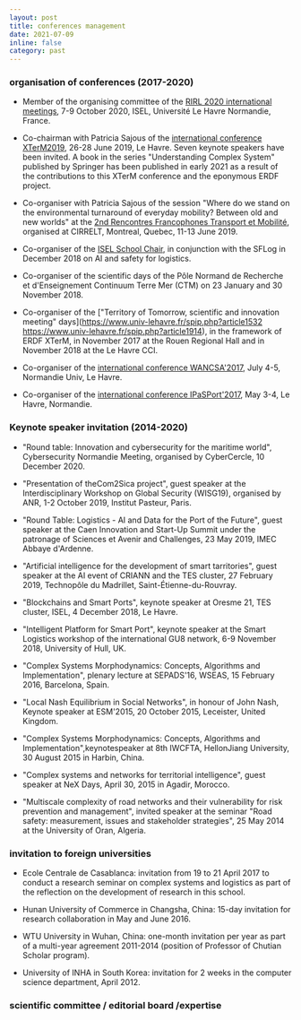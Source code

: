 ```yaml
---
layout: post
title: conferences management
date: 2021-07-09
inline: false
category: past
---
```


### organisation of conferences (2017-2020)

* Member of the organising committee of the [RIRL 2020 international meetings](https://rirl2020.sciencesconf.org/), 7-9 October 2020, ISEL, Université Le Havre Normandie, France.

* Co-chairman with Patricia Sajous of the [international conference XTerM2019](https://xterm2019.sciencesconf.org/), 26-28 June 2019, Le Havre. Seven keynote speakers have been invited. A book in the series "Understanding Complex System" published by Springer has been published in early 2021 as a result of the contributions to this XTerM conference and the eponymous ERDF project.  

* Co-organiser with Patricia Sajous of the session "Where do we stand on the environmental turnaround of everyday mobility? Between old and new worlds" at the [2nd Rencontres Francophones Transport et Mobilité](https://symposia.cirrelt.ca/RFTM2019/fr), organised at CIRRELT, Montreal, Quebec, 11-13 June 2019. 

* Co-organiser of the [ISEL School Chair](https://sflog.univ-lehavre.fr/spip.php?article135), in conjunction with the SFLog in December 2018 on AI and safety for logistics.

* Co-organiser of the scientific days of the Pôle Normand de Recherche et d'Enseignement Continuum Terre Mer (CTM) on 23 January and 30 November 2018.

* Co-organiser of the ["Territory of Tomorrow, scientific and innovation meeting" days](https://www.univ-lehavre.fr/spip.php?article1532 https://www.univ-lehavre.fr/spip.php?article1914), in the framework of ERDF XTerM, in November 2017 at the Rouen Regional Hall and in November 2018 at the Le Havre CCI. 

* Co-organiser of the [international conference WANCSA'2017](http://lmah.univ-lehavre.fr/~alaoui/WANCSA/WANCSA-2017.html), July 4-5, Normandie Univ, Le Havre.

* Co-organiser of the [international conference IPaSPort'2017](http://ipasport.univ-lehavre.fr), May 3-4, Le Havre, Normandie.   

###  Keynote speaker invitation (2014-2020)

* "Round table: Innovation and cybersecurity for the maritime world", Cybersecurity Normandie Meeting, organised by CyberCercle, 10 December 2020.

* "Presentation of theCom2Sica project", guest speaker at the Interdisciplinary Workshop on Global Security (WISG19), organised by ANR, 1-2 October 2019, Institut Pasteur, Paris.

* "Round Table: Logistics - AI and Data for the Port of the Future", guest speaker at the Caen Innovation and Start-Up Summit under the patronage of Sciences et Avenir and Challenges, 23 May 2019, IMEC Abbaye d'Ardenne.

* "Artificial intelligence for the development of smart tarritories", guest speaker at the AI event of CRIANN and the TES cluster, 27 February 2019, Technopôle du Madrillet, Saint-Étienne-du-Rouvray.

* "Blockchains and Smart Ports", keynote speaker at Oresme 21, TES cluster, ISEL, 4 December 2018, Le Havre.

* "Intelligent Platform for Smart Port", keynote speaker at the Smart Logistics workshop of the international GU8 network, 6-9 November 2018, University of Hull, UK.

* "Complex Systems Morphodynamics: Concepts, Algorithms and Implementation", plenary lecture at SEPADS'16, WSEAS, 15 February 2016, Barcelona, Spain.

* "Local Nash Equilibrium in Social Networks", in honour of John Nash, Keynote speaker at ESM'2015, 20 October 2015, Leceister, United Kingdom.

* "Complex Systems Morphodynamics: Concepts, Algorithms and Implementation",keynotespeaker at 8th IWCFTA, HellonJiang University, 30 August 2015 in Harbin, China.

* "Complex systems and networks for territorial intelligence", guest speaker at NeX Days, April 30, 2015 in Agadir, Morocco.

* "Multiscale complexity of road networks and their vulnerability for risk prevention and management", invited speaker at the seminar "Road safety: measurement, issues and stakeholder strategies", 25 May 2014 at the University of Oran, Algeria.

### invitation to foreign universities

* Ecole Centrale de Casablanca: invitation from 19 to 21 April 2017 to conduct a research seminar on complex systems and logistics as part of the reflection on the development of research in this school.

* Hunan University of Commerce in Changsha, China: 15-day invitation for research collaboration in May and June 2016.

* WTU University in Wuhan, China: one-month invitation per year as part of a multi-year agreement 2011-2014 (position of Professor of Chutian Scholar program).

* University of INHA in South Korea: invitation for 2 weeks in the computer science department, April 2012.

### scientific committee / editorial board /expertise 


